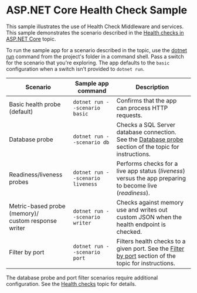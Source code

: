 # ASP.NET Core Health Check Sample

This sample illustrates the use of Health Check Middleware and services. This sample demonstrates the scenario described in the [Health checks in ASP.NET Core](https://docs.microsoft.com/aspnet/core/host-and-deploy/health-checks) topic.

To run the sample app for a scenario described in the topic, use the [dotnet run](https://docs.microsoft.com/dotnet/core/tools/dotnet-run) command from the project's folder in a command shell. Pass a switch for the scenario that you're exploring. The app defaults to the `basic` configuration when a switch isn't provided to `dotnet run`.

| Scenario                                               | Sample app command               | Description |
| ------------------------------------------------------ | -------------------------------- | ----------- |
| Basic health probe (default)                           | `dotnet run --scenario basic`    | Confirms that the app can process HTTP requests. |
| Database probe                                         | `dotnet run --scenario db`       | Checks a SQL Server database connection. See the [Database probe](https://docs.microsoft.com/aspnet/core/host-and-deploy/health-checks#database-probe) section of the topic for instructions. |
| Readiness/liveness probes                              | `dotnet run --scenario liveness` | Performs checks for a live app status (*liveness*) versus the app preparing to become live (*readiness*). |
| Metric-based probe (memory)/<br>custom response writer | `dotnet run --scenario writer`   | Checks against memory use and writes out custom JSON when the health endpoint is checked. |
| Filter by port                                         | `dotnet run --scenario port`     | Filters health checks to a given port. See the [Filter by port](https://docs.microsoft.com/aspnet/core/host-and-deploy/health-checks#filter-by-port) section of the topic for instructions. |

The database probe and port filter scenarios require additional configuration. See the [Health checks](https://docs.microsoft.com/aspnet/core/host-and-deploy/health-checks) topic for details.
